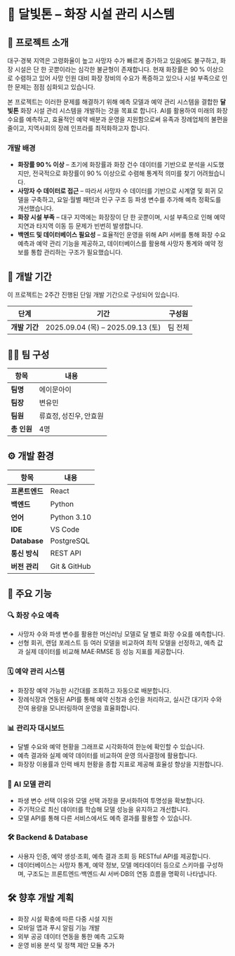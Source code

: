 # 🌙 달빛톤 – 화장 시설 관리 시스템

## 📝 프로젝트 소개

대구·경북 지역은 고령화율이 높고 사망자 수가 빠르게 증가하고 있음에도 불구하고, 화장 시설은 단 한 곳뿐이라는 심각한 불균형이 존재합니다. 현재 화장률은 90 % 이상으로 수렴하고 있어 사망 인원 대비 화장 장비의 수요가 폭증하고 있으나 시설 부족으로 인한 문제는 점점 심화되고 있습니다.  

본 프로젝트는 이러한 문제를 해결하기 위해 예측 모델과 예약 관리 시스템을 결합한 **달빛톤** 화장 시설 관리 시스템을 개발하는 것을 목표로 합니다. AI를 활용하여 미래의 화장 수요를 예측하고, 효율적인 예약 배분과 운영을 지원함으로써 유족과 장례업체의 불편을 줄이고, 지역사회의 장례 인프라를 최적화하고자 합니다.

### 개발 배경

- **화장률 90 % 이상** – 초기에 화장률과 화장 건수 데이터를 기반으로 분석을 시도했지만, 전국적으로 화장률이 90 % 이상으로 수렴해 통계적 의미를 찾기 어려웠습니다.
- **사망자 수 데이터로 접근** – 따라서 사망자 수 데이터를 기반으로 시계열 및 회귀 모델을 구축하고, 요일·월별 패턴과 인구 구조 등 파생 변수를 추가해 예측 정확도를 개선했습니다.
- **화장 시설 부족** – 대구 지역에는 화장장이 단 한 곳뿐이며, 시설 부족으로 인해 예약 지연과 타지역 이동 등 문제가 빈번히 발생합니다.
- **백엔드 및 데이터베이스 필요성** – 효율적인 운영을 위해 API 서버를 통해 화장 수요 예측과 예약 관리 기능을 제공하고, 데이터베이스를 활용해 사망자 통계와 예약 정보를 통합 관리하는 구조가 필요했습니다.

## 📆 개발 기간

이 프로젝트는 2주간 진행된 단일 개발 기간으로 구성되어 있습니다.

| 단계 | 기간 | 구성원 |
|------|------|------|
| **개발 기간** | 2025.09.04 (목) – 2025.09.13 (토) | 팀 전체 |

## 🧑‍💻 팀 구성

| 항목 | 내용 |
|------|------|
| **팀명** | 에이문아이 |
| **팀장** | 변유민 |
| **팀원** | 류효정, 성진우, 안효원 |
| **총 인원** | 4명 |

## ⚙️ 개발 환경

| 항목 | 내용 |
|------|------|
| **프론트엔드** | React |
| **백엔드** | Python |
| **언어** | Python 3.10 |
| **IDE** | VS Code |
| **Database** | PostgreSQL |
| **통신 방식** | REST API |
| **버전 관리** | Git & GitHub |

## 📌 주요 기능

### 🔍 화장 수요 예측

- 사망자 수와 파생 변수를 활용한 머신러닝 모델로 달 별로 화장 수요를 예측합니다.
- 선형 회귀, 랜덤 포레스트 등 여러 모델을 비교하여 최적 모델을 선정하고, 예측 값과 실제 데이터를 비교해 MAE·RMSE 등 성능 지표를 제공합니다.

### 🗓 예약 관리 시스템

- 화장장 예약 가능한 시간대를 조회하고 자동으로 배분합니다.
- 장례식장과 연동된 API를 통해 예약 신청과 승인을 처리하고, 실시간 대기자 수와 잔여 용량을 모니터링하여 운영을 효율화합니다.

### 📊 관리자 대시보드

- 달별 수요와 예약 현황을 그래프로 시각화하여 한눈에 확인할 수 있습니다.
- 예측 결과와 실제 예약 데이터를 비교하여 운영 의사결정에 활용합니다.
- 화장장 이용률과 인력 배치 현황을 종합 지표로 제공해 효율성 향상을 지원합니다.

### 🧠 AI 모델 관리

- 파생 변수 선택 이유와 모델 선택 과정을 문서화하여 투명성을 확보합니다.
- 주기적으로 최신 데이터를 학습해 모델 성능을 유지하고 개선합니다.
- 모델 API를 통해 다른 서비스에서도 예측 결과를 활용할 수 있습니다.

### 🛠 Backend & Database

- 사용자 인증, 예약 생성·조회, 예측 결과 조회 등 RESTful API를 제공합니다.
- 데이터베이스는 사망자 통계, 예약 정보, 모델 메타데이터 등으로 스키마를 구성하며, 구조도는 프론트엔드·백엔드·AI 서버·DB의 연동 흐름을 명확히 나타냅니다.

## 🛠 향후 개발 계획

- 화장 시설 확충에 따른 다중 시설 지원
- 모바일 앱과 푸시 알림 기능 개발
- 외부 공공 데이터 연동을 통한 예측 고도화
- 운영 비용 분석 및 정책 제안 모듈 추가

